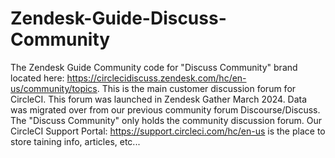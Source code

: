 # Zendesk-Guide-Discuss-Community
The Zendesk Guide Community code for "Discuss Community" brand located here: https://circlecidiscuss.zendesk.com/hc/en-us/community/topics.
This is the main customer discussion forum for CircleCI. This forum was launched in Zendesk Gather March 2024. Data was migrated over from our previous community forum Discourse/Discuss. The "Discuss Community" only holds the community discussion forum. Our CircleCI Support Portal: https://support.circleci.com/hc/en-us is the place to store taining info, articles, etc... 
